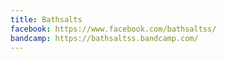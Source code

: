 ```yaml
---
title: Bathsalts
facebook: https://www.facebook.com/bathsaltss/
bandcamp: https://bathsaltss.bandcamp.com/
---
```

